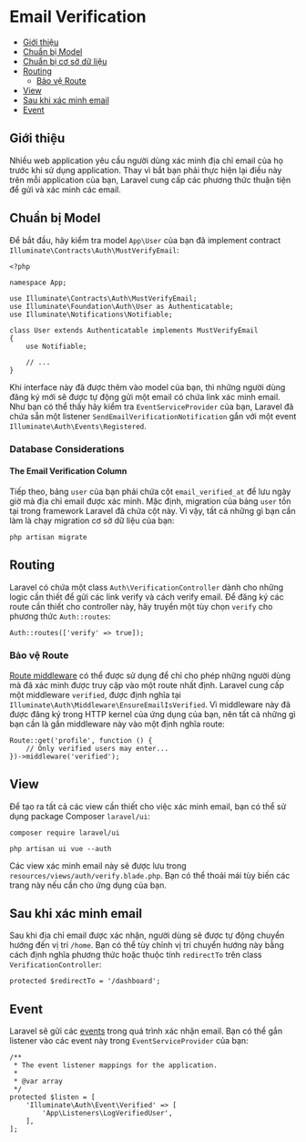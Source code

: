 # Email Verification

- [Giới thiệu](#introduction)
- [Chuẩn bị Model](#model-preparation)
- [Chuẩn bị cơ sở dữ liệu](#verification-database)
- [Routing](#verification-routing)
    - [Bảo vệ Route](#protecting-routes)
- [View](#verification-views)
- [Sau khi xác minh email](#after-verifying-emails)
- [Event](#events)

<a name="introduction"></a>
## Giới thiệu

Nhiều web application yêu cầu người dùng xác minh địa chỉ email của họ trước khi sử dụng application. Thay vì bắt bạn phải thực hiện lại điều này trên mỗi application của bạn, Laravel cung cấp các phương thức thuận tiện để gửi và xác minh các email.

<a name="model-preparation"></a>
## Chuẩn bị Model

Để bắt đầu, hãy kiểm tra model `App\User` của bạn đã implement contract `Illuminate\Contracts\Auth\MustVerifyEmail`:

    <?php

    namespace App;

    use Illuminate\Contracts\Auth\MustVerifyEmail;
    use Illuminate\Foundation\Auth\User as Authenticatable;
    use Illuminate\Notifications\Notifiable;

    class User extends Authenticatable implements MustVerifyEmail
    {
        use Notifiable;

        // ...
    }

Khi interface này đã được thêm vào model của bạn, thì những người dùng đăng ký mới sẽ được tự động gửi một email có chứa link xác minh email. Như bạn có thể thấy hãy kiểm tra `EventServiceProvider` của bạn, Laravel đã chứa sẵn một listener `SendEmailVerificationNotification` gắn với một event `Illuminate\Auth\Events\Registered`.

<a name="verification-database"></a>
### Database Considerations

#### The Email Verification Column

Tiếp theo, bảng `user` của bạn phải chứa cột `email_verified_at` để lưu ngày giờ mà địa chỉ email được xác minh. Mặc định, migration của bảng `user` tồn tại trong framework Laravel đã chứa cột này. Vì vậy, tất cả những gì bạn cần làm là chạy migration cơ sở dữ liệu của bạn:

    php artisan migrate

<a name="verification-routing"></a>
## Routing

Laravel có chứa một class `Auth\VerificationController` dành cho những logic cần thiết để gửi các link verify và cách verify email. Để đăng ký các route cần thiết cho controller này, hãy truyền một tùy chọn `verify` cho phương thức `Auth::routes`:

    Auth::routes(['verify' => true]);

<a name="protecting-routes"></a>
### Bảo vệ Route

[Route middleware](/docs/{{version}}/middleware) có thể được sử dụng để chỉ cho phép những người dùng mà đã xác minh được truy cập vào một route nhất định. Laravel cung cấp một middleware `verified`, được định nghĩa tại `Illuminate\Auth\Middleware\EnsureEmailIsVerified`. Vì middleware này đã được đăng ký trong HTTP kernel của ứng dụng của bạn, nên tất cả những gì bạn cần là gắn middleware này vào một định nghĩa route:

    Route::get('profile', function () {
        // Only verified users may enter...
    })->middleware('verified');

<a name="verification-views"></a>
## View

Để tạo ra tất cả các view cần thiết cho việc xác minh email, bạn có thể sử dụng package Composer `laravel/ui`:

    composer require laravel/ui

    php artisan ui vue --auth

Các view xác minh email này sẽ được lưu trong `resources/views/auth/verify.blade.php`. Bạn có thể thoải mái tùy biến các trang này nếu cần cho ứng dụng của bạn.

<a name="after-verifying-emails"></a>
## Sau khi xác minh email

Sau khi địa chỉ email được xác nhận, người dùng sẽ được tự động chuyển hướng đến vị trí `/home`. Bạn có thể tùy chỉnh vị trí chuyển hướng này bằng cách định nghĩa phương thức hoặc thuộc tính `redirectTo` trên class `VerificationController`:

    protected $redirectTo = '/dashboard';

<a name="events"></a>
## Event

Laravel sẽ gửi các [events](/docs/{{version}}/events) trong quá trình xác nhận email. Bạn có thể gắn listener vào các event này trong `EventServiceProvider` của bạn:

    /**
     * The event listener mappings for the application.
     *
     * @var array
     */
    protected $listen = [
        'Illuminate\Auth\Event\Verified' => [
            'App\Listeners\LogVerifiedUser',
        ],
    ];
